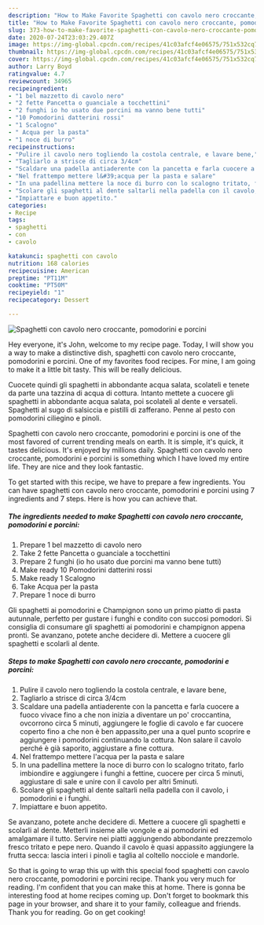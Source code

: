 ```yaml
---
description: "How to Make Favorite Spaghetti con cavolo nero croccante, pomodorini e porcini"
title: "How to Make Favorite Spaghetti con cavolo nero croccante, pomodorini e porcini"
slug: 373-how-to-make-favorite-spaghetti-con-cavolo-nero-croccante-pomodorini-e-porcini
date: 2020-07-24T23:03:29.407Z
image: https://img-global.cpcdn.com/recipes/41c03afcf4e06575/751x532cq70/spaghetti-con-cavolo-nero-croccante-pomodorini-e-porcini-recipe-main-photo.jpg
thumbnail: https://img-global.cpcdn.com/recipes/41c03afcf4e06575/751x532cq70/spaghetti-con-cavolo-nero-croccante-pomodorini-e-porcini-recipe-main-photo.jpg
cover: https://img-global.cpcdn.com/recipes/41c03afcf4e06575/751x532cq70/spaghetti-con-cavolo-nero-croccante-pomodorini-e-porcini-recipe-main-photo.jpg
author: Larry Boyd
ratingvalue: 4.7
reviewcount: 34965
recipeingredient:
- "1 bel mazzetto di cavolo nero"
- "2 fette Pancetta o guanciale a tocchettini"
- "2 funghi io ho usato due porcini ma vanno bene tutti"
- "10 Pomodorini datterini rossi"
- "1 Scalogno"
- " Acqua per la pasta"
- "1 noce di burro"
recipeinstructions:
- "Pulire il cavolo nero togliendo la costola centrale, e lavare bene,"
- "Tagliarlo a strisce di circa 3/4cm"
- "Scaldare una padella antiaderente con la pancetta e farla cuocere a fuoco vivace fino a che non inizia a diventare un po&#39; croccantina, ovcorrono circa 5 minuti, aggiungere le foglie di cavolo e far cuocere coperto fino a che non è ben appassito,per una a quel punto scoprire e aggiungere i pomodorini continuando la cottura. Non salare il cavolo perché è già saporito, aggiustare a fine cottura."
- "Nel frattempo mettere l&#39;acqua per la pasta e salare"
- "In una padellina mettere la noce di burro con lo scalogno tritato, farlo imbiondire e aggiungere i funghi a fettine, cuocere per circa 5 minuti, aggiustare di sale e unire con il cavolo per altri 5minuti."
- "Scolare gli spaghetti al dente saltarli nella padella con il cavolo, i pomodorini e i funghi."
- "Impiattare e buon appetito."
categories:
- Recipe
tags:
- spaghetti
- con
- cavolo

katakunci: spaghetti con cavolo 
nutrition: 168 calories
recipecuisine: American
preptime: "PT11M"
cooktime: "PT50M"
recipeyield: "1"
recipecategory: Dessert

---
```



![Spaghetti con cavolo nero croccante, pomodorini e porcini](https://img-global.cpcdn.com/recipes/41c03afcf4e06575/751x532cq70/spaghetti-con-cavolo-nero-croccante-pomodorini-e-porcini-recipe-main-photo.jpg)

Hey everyone, it's John, welcome to my recipe page. Today, I will show you a way to make a distinctive dish, spaghetti con cavolo nero croccante, pomodorini e porcini. One of my favorites food recipes. For mine, I am going to make it a little bit tasty. This will be really delicious.

Cuocete quindi gli spaghetti in abbondante acqua salata, scolateli e tenete da parte una tazzina di acqua di cottura. Intanto mettete a cuocere gli spaghetti in abbondante acqua salata, poi scolateli al dente e versateli. Spaghetti al sugo di salsiccia e pistilli di zafferano. Penne al pesto con pomodorini ciliegino e pinoli.

Spaghetti con cavolo nero croccante, pomodorini e porcini is one of the most favored of current trending meals on earth. It is simple, it's quick, it tastes delicious. It's enjoyed by millions daily. Spaghetti con cavolo nero croccante, pomodorini e porcini is something which I have loved my entire life. They are nice and they look fantastic.


To get started with this recipe, we have to prepare a few ingredients. You can have spaghetti con cavolo nero croccante, pomodorini e porcini using 7 ingredients and 7 steps. Here is how you can achieve that.

<!--inarticleads1-->

##### The ingredients needed to make Spaghetti con cavolo nero croccante, pomodorini e porcini:

1. Prepare 1 bel mazzetto di cavolo nero
1. Take 2 fette Pancetta o guanciale a tocchettini
1. Prepare 2 funghi (io ho usato due porcini ma vanno bene tutti)
1. Make ready 10 Pomodorini datterini rossi
1. Make ready 1 Scalogno
1. Take  Acqua per la pasta
1. Prepare 1 noce di burro


Gli spaghetti ai pomodorini e Champignon sono un primo piatto di pasta autunnale, perfetto per gustare i funghi e condito con succosi pomodori. Si consiglia di consumare gli spaghetti ai pomodorini e champignon appena pronti. Se avanzano, potete anche decidere di. Mettere a cuocere gli spaghetti e scolarli al dente. 

<!--inarticleads2-->

##### Steps to make Spaghetti con cavolo nero croccante, pomodorini e porcini:

1. Pulire il cavolo nero togliendo la costola centrale, e lavare bene,
1. Tagliarlo a strisce di circa 3/4cm
1. Scaldare una padella antiaderente con la pancetta e farla cuocere a fuoco vivace fino a che non inizia a diventare un po&#39; croccantina, ovcorrono circa 5 minuti, aggiungere le foglie di cavolo e far cuocere coperto fino a che non è ben appassito,per una a quel punto scoprire e aggiungere i pomodorini continuando la cottura. Non salare il cavolo perché è già saporito, aggiustare a fine cottura.
1. Nel frattempo mettere l&#39;acqua per la pasta e salare
1. In una padellina mettere la noce di burro con lo scalogno tritato, farlo imbiondire e aggiungere i funghi a fettine, cuocere per circa 5 minuti, aggiustare di sale e unire con il cavolo per altri 5minuti.
1. Scolare gli spaghetti al dente saltarli nella padella con il cavolo, i pomodorini e i funghi.
1. Impiattare e buon appetito.


Se avanzano, potete anche decidere di. Mettere a cuocere gli spaghetti e scolarli al dente. Metterli insieme alle vongole e ai pomodorini ed amalgamare il tutto. Servire nei piatti aggiungendo abbondante prezzemolo fresco tritato e pepe nero. Quando il cavolo è quasi appassito aggiungere la frutta secca: lascia interi i pinoli e taglia al coltello nocciole e mandorle. 

So that is going to wrap this up with this special food spaghetti con cavolo nero croccante, pomodorini e porcini recipe. Thank you very much for reading. I'm confident that you can make this at home. There is gonna be interesting food at home recipes coming up. Don't forget to bookmark this page in your browser, and share it to your family, colleague and friends. Thank you for reading. Go on get cooking!
